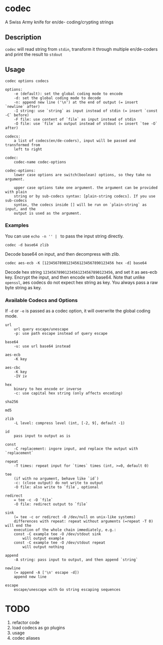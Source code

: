 # codec
A Swiss Army knife for en/de- coding/crypting strings

## Description
`codec` will read string from `stdin`, transform it through multiple en/de-coders
and print the result to `stdout`

## Usage
```
codec options codecs

options:
    -e (default): set the global coding mode to encode
    -d: set the global coding mode to decode
    -n: append new line ('\n') at the end of output (= insert `newline` after)
    -I string: use `string` as input instead of stdin (= insert `const -C` before)
    -F file: use content of `file` as input instead of stdin
    -O file: use `file` as output instead of stdout (= insert `tee -O` after)

codecs:
    a list of codecs(en/de-coders), input will be passed and transformed from
    left to right

codec:
    codec-name codec-options

codec-options:
    lower case options are switch(boolean) options, so they take no argument.

    upper case options take one argument. the argument can be provided with plain
    string or by sub-codecs syntax: [plain-string codecs]. If you use sub-codecs
    syntax, the codecs inside [] will be run on `plain-string` as input, and the
    output is used as the argument.
```

### Examples
You can use `echo -n '' | ` to pass the input string directly.
```
codec -d base64 zlib
```
Decode base64 on input, and then decompress with zlib.

```
codec aes-ecb -K [12345678901234561234567890123456 hex -d] base64
```
Decode hex string `12345678901234561234567890123456`, and set it as aes-ecb key.
Encrypt the input, and then encode with base64. Note that unlike `openssl`, aes
codecs do not expect hex string as key. You always pass a raw byte string as key.

### Available Codecs and Options
If `-d` or `-e` is passed as a codec option, it will overwrite the global coding
mode.

```
url
    url query escape/unescape
    -p: use path escape instead of query escape

base64
    -u: use url base64 instead

aes-ecb
    -K key

aes-cbc
    -K key
    -IV iv

hex
    binary to hex encode or inverse
    -c: use capital hex string (only affects encoding)

sha256

md5

zlib
    -L level: compress level (int, [-2, 9], default -1)

id
    pass input to output as is

const
    -C replacement: ingore input, and replace the output with `replacement`

repeat
    -T times: repeat input for `times` times (int, >=0, default 0)

tee
    (if with no argument, behave like `id`)
    -c: (close output) do not write to output
    -O file: also write to `file`, optional

redirect
    = tee -c -O `file`
    -O file: redirect output to `file` 

sink
    (= tee -c or redirect -O /dev/null on unix-like systems)
    differences with repeat: repeat without arguments (=repeat -T 0) will end the
    execution of the whole chain immediately, e.g.:
    const -C example tee -O /dev/stdout sink
        will output example
    const -C example tee -O /dev/stdout repeat
        will output nothing

append
    -A string: pass input to output, and then append `string`

newline
    (= append -A ['\n' escape -d])
    append new line

escape
    escape/unescape with Go string escaping sequences
```

# TODO
1. refactor code
2. load codecs as go plugins
3. usage
4. codec aliases